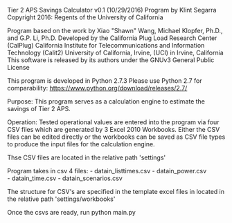Tier 2 APS Savings Calculator v0.1 (10/29/2016)
Program by Klint Segarra 
Copyright 2016: Regents of the University of California

Program based on the work by Xiao "Shawn" Wang, Michael Klopfer, Ph.D., and G.P. Li, Ph.D.
Developed by the California Plug Load Research Center (CalPlug)
California Institute for Telecommunications and Information Technology (Calit2)
University of California, Irvine, (UCI) in Irvine, California 
This software is released by its authors under the GNUv3 General Public License

This program is developed in Python 2.7.3  Please use Python 2.7 for comparability: https://www.python.org/download/releases/2.7/



Purpose: This program serves as a calculation engine to estimate the savings of Tier 2 APS.  

Operation: Tested operational values are entered into the program via four CSV files which are generated by 3 Excel 2010 Workbooks.  Either the CSV files can be edited directly or the workbooks can be saved as CSV file types to produce the input files for the calculation engine.

Thse CSV files are located in the relative path 'settings'

Program takes in csv 4 files:
	-	datain_listtimes.csv
	-	datain_power.csv  
	-	datain_time.csv
	-	datain_scenarios.csv

The structure for CSV's are specified in the template excel files in located in the relative path 'settings/workbooks'

Once the csvs are ready, run python main.py 